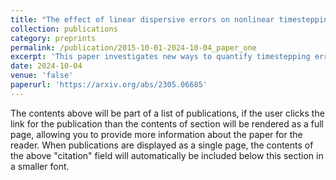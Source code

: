 ```yaml
---
title: "The effect of linear dispersive errors on nonlinear timestepping accuracy in the f-plane rotating shallow water equations"
collection: publications
category: preprints
permalink: /publication/2015-10-01-2024-10-04_paper_one
excerpt: 'This paper investigates new ways to quantify timestepping error in the f-plane rotating shallow water equations. The first part constructs a new triadic error, that measures error within the nonlinear interactions of linear waves. The second part develops two new test cases to highlight slowly developing nonlinear interactions. These are test with three numerical models, including LFRic from the UK Met Office.'
date: 2024-10-04
venue: 'false'
paperurl: 'https://arxiv.org/abs/2305.06685'
---
```


The contents above will be part of a list of publications, if the user clicks the link for the publication than the contents of section will be rendered as a full page, allowing you to provide more information about the paper for the reader. When publications are displayed as a single page, the contents of the above "citation" field will automatically be included below this section in a smaller font.
